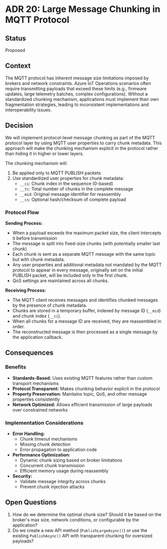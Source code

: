 ﻿# ADR 20: Large Message Chunking in MQTT Protocol

## Status
Proposed

## Context
The MQTT protocol has inherent message size limitations imposed by brokers and network constraints. Azure IoT Operations scenarios often require transmitting payloads that exceed these limits (e.g., firmware updates, large telemetry batches, complex configurations). Without a standardized chunking mechanism, applications must implement their own fragmentation strategies, leading to inconsistent implementations and interoperability issues.

## Decision
We will implement protocol-level message chunking as part of the MQTT protocol layer by using MQTT user properties to carry chunk metadata. This approach will make the chunking mechanism explicit in the protocol rather than hiding it in higher or lower layers.

The chunking mechanism will:
1. Be applied only to MQTT PUBLISH packets
2. Use standardized user properties for chunk metadata:
   - `__ci`: Chunk index in the sequence (0-based)
   - `__tc`: Total number of chunks in the complete message
   - `__mid`: Original message identifier for reassembly
   - `__cs`: Optional hash/checksum of complete payload

### Protocol Flow
**Sending Process:**
- When a payload exceeds the maximum packet size, the client intercepts it before transmission
- The message is split into fixed-size chunks (with potentially smaller last chunk)
- Each chunk is sent as a separate MQTT message with the same topic but with chunk metadata.
- Any user properties and additional metadata not mandated by the MQTT protocol to appear in every message, originally set on the initial PUBLISH packet, will be included only in the first chunk.
- QoS settings are maintained across all chunks.

**Receiving Process:**
   - The MQTT client receives messages and identifies chunked messages by the presence of chunk metadata.
   - Chunks are stored in a temporary buffer, indexed by message ID (`__mid`) and chunk index (`__ci`).
   - When all chunks for a message ID are received, they are reassembled in order.
   - The reconstructed message is then processed as a single message by the application callback.

## Consequences

### Benefits
- **Standards-Based:** Uses existing MQTT features rather than custom transport mechanisms
- **Protocol Transparent:** Makes chunking behavior explicit in the protocol
- **Property Preservation:** Maintains topic, QoS, and other message properties consistently
- **Network Optimized:** Allows efficient transmission of large payloads over constrained networks

### Implementation Considerations
- **Error Handling:**
  - Chunk timeout mechanisms
  - Missing chunk detection
  - Error propagation to application code
- **Performance Optimization:**
  - Dynamic chunk sizing based on broker limitations
  - Concurrent chunk transmission
  - Efficient memory usage during reassembly
- **Security:**
  - Validate message integrity across chunks
  - Prevent chunk injection attacks

## Open Questions
1. How do we determine the optimal chunk size? Should it be based on the broker's max size, network conditions, or configurable by the application?
2. Do we create a new API method (`PublishLargeAsync()`) or use the existing `PublishAsync()` API with transparent chunking for oversized payloads?
